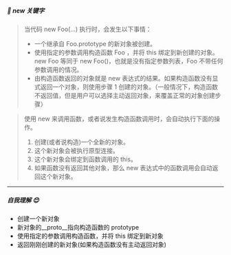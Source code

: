 ##### :strawberry: new 关键字

> 当代码 new Foo(...) 执行时，会发生以下事情：
>
> - 一个继承自 Foo.prototype 的新对象被创建。
> - 使用指定的参数调用构造函数 Foo ，并将 this 绑定到新创建的对象。new Foo 等同于 new Foo()，也就是没有指定参数列表，Foo 不带任何参数调用的情况。
> - 由构造函数返回的对象就是 new 表达式的结果。如果构造函数没有显式返回一个对象，则使用步骤 1 创建的对象。（一般情况下，构造函数不返回值，但是用户可以选择主动返回对象，来覆盖正常的对象创建步骤）

> 使用 new 来调用函数，或者说发生构造函数调用时，会自动执行下面的操作。
>
> 1.  创建(或者说构造)一个全新的对象。
> 2.  这个新对象会被执行原型连接。
> 3.  这个新对象会绑定到函数调用的 this。
> 4.  如果函数没有返回其他对象，那么 new 表达式中的函数调用会自动返回这个新对象。

---

##### 自我理解 :blush:

- 创建一个新对象
- 新对象的\_\_proto\_\_指向构造函数的 prototype
- 使用指定的参数调用构造函数，并将 this 绑定到新对象
- 返回刚刚创建的新对象(如果构造函数没有主动返回对象)
